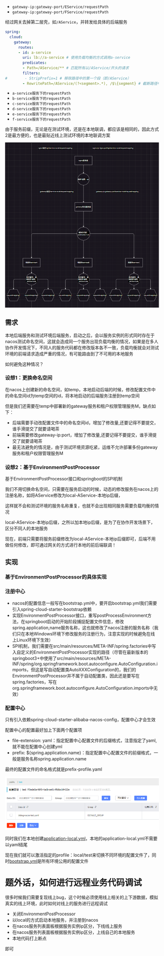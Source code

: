 - `gateway-ip:gateway-port/EService/requestPath`
- `gateway-ip:gateway-port/FService/requestPath`

经过网关去掉第二层壳，如`/AService`，并转发给具体的后端服务
```yaml
spring:
  cloud:
    gateway:
      routes:
      - id: a-service
        uri: lb://a-service # 使用负载均衡的方式调用a-service
        predicates:
        - Path=/AService/** # 匹配所有以/AService/开头的请求
        filters:
#        - StripPrefix=1 # 移除路径中的第一个段（即/AService）
        - RewritePath=/AService/(?<segment>.*), /$\{segment} # 截断路径中的/AService/部分
```

- `a-service服务下的requestPath`
- `b-service服务下的requestPath`
- `c-service服务下的requestPath`
- `d-service服务下的requestPath`
- `e-service服务下的requestPath`
- `f-service服务下的requestPath`

由于服务前缀，无论是在测试环境，还是在本地联调，都应该是相同的，因此方式2是最方便的，也是最贴近线上测试环境的本地联调方案

![gateway.png](./pic/gateway.png)

## 需求
本地后端服务和测试环境后端服务，启动之后，会以服务实例的形式同时存在于nacos测试命名空间，这就会造成同一个服务出现负载均衡的情况，如果是在多人协作开发情况下，不同人的服务代码都在修改版本各不一致，负载均衡就会对测试环境的前端请求造成严重的情况，有可能路由到了不可用的本地服务

如何避免这种情况？

### 设想1：更换命名空间
在nacos上创建新的命名空间，如temp，本地启动后端的时候，修改配置文件中的命名空间id为temp空间的id，将本地启动的后端服务注册到temp空间

但是我们还需要在temp中部署新的gateway服务和租户权限管理服务M，缺点如下：
- 后端需要手动改配置文件中的命名空间id，增加了修改量,还要记得不要提交，谁手滑提交了就要请喝茶
- 前端需要修改gateway-ip:port，增加了修改量,还要记得不要提交，谁手滑提交了就要请喝茶
- 最无法避免的情况是，由于测试环境资源吃紧，运维不允许部署多份gateway服务和租户权限管理服务M

### 设想2：基于EnvironmentPostProcessor

基于EnvironmentPostProcessor接口和springboot的SPI机制

我们不用切换命名空间，只需要在服务启动的时候，动态的修改服务在nacos上的注册名称，如将AService修改为local-AService-本地ip后缀，

这样就不会和测试环境的服务名称重复，也就不会出现相同服务需要负载均衡的情况

local-AService-本地ip后缀，之所以加本地ip后缀，是为了在协作开发场景下，区分不同人的本地服务

现在，前端只需要将服务前缀修改为local-AService-本地ip后缀即可，后端不用做任何修改，即可通过网关的方式进行本地的前后端联调！

## 实现

### 基于EnvironmentPostProcessor的具体实现

### 注册中心
- nacos的配置信息一般写在bootstrap.yml中，要开启bootstrap.yml我们需要引入spring-cloud-starter-bootstrap依赖
- 实现EnvironmentPostProcessor接口，重写postProcessEnvironment方法，在springboot启动的开始阶段捕捉配置文件信息，修改spring.application,name服务名称，这也就修改了nacos注册的服务名称（我们只在本地Windows环境下修改服务的注册行为，注意实现的时候避免在线上Linux环境下生效）
- SPI机制，我们需要在src/main/resources/META-INF/spring.factories中写入自定义的EnvironmentPostProcessor实现的路径（尽管在最新版本的springboot3+中使用了src/main/resources/META-INF/spring/org.springframework.boot.autoconfigure.AutoConfiguration.imports，但这是写自动配置类AutoXXXConfiguration的，我们的EnvironmentPostProcessor并不属于自动配置类，因此还是要写在spring.factories，写在org.springframework.boot.autoconfigure.AutoConfiguration.imports中无效）

### 配置中心
只有引入依赖spring-cloud-starter-alibaba-nacos-config，配置中心才会生效

配置中心的配置最好加上下面两个配置项

- file-extension: yaml：指定配置中心配置文件的后缀格式，注意指定了yaml,就不能在配置中心创建yml
- prefix: ${spring.application.name}：指定配置中心配置文件的前缀格式，一般是服务名称spring.application.name

最终的配置文件的命名格式就是prefix-profile.yaml

![img.png](./pic/img.png)

同时我们在本地创建[application-local.yml](src%2Fmain%2Fresources%2Fapplication-local.yml)，本地的application-local.yml不需要以yaml结尾

现在我们就可以激活指定的profile：local/test来切换不同环境的配置文件了，同时[bootstrap.yml](src%2Fmain%2Fresources%2Fbootstrap.yml)是所有环境公用的配置文件

# 题外话，如何进行远程业务代码调试
很多时候我们需要复现线上bug，这个时候必须使用线上相关的上下游数据，模拟真实的线上环境，此时如何对线上的服务进行远程调试
- 关闭EnvironmentPostProcessor
- 以local的方式启动本地服务，并注册到nacos
- 在nacos服务列表面板根据服务实例ip区分，下线线上服务
- 在nacos服务列表面板根据服务实例ip区分，上线自己的本地服务
- 本地代码打上断点

即可